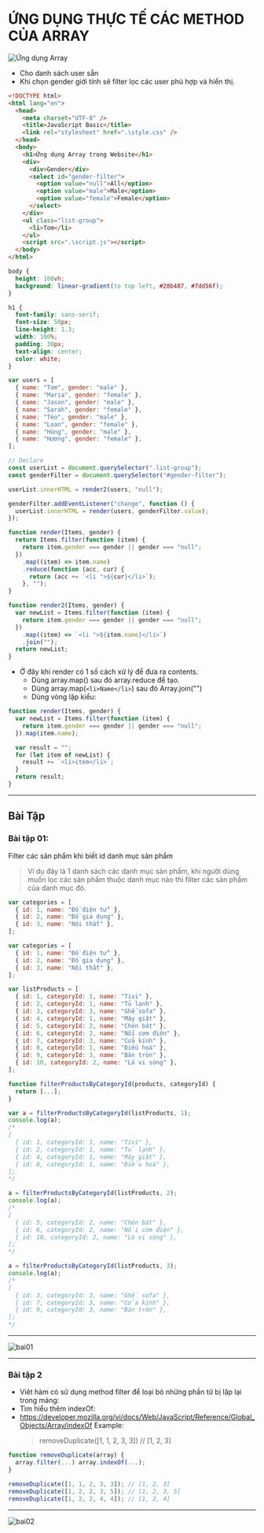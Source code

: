 # ỨNG DỤNG THỰC TẾ CÁC METHOD CỦA ARRAY

![Ứng dụng Array](./images/001.png "Ứng dụng")

- Cho danh sách user sẵn
- Khi chọn gender giới tính sẽ filter lọc các user phù hợp và hiển thị.

```html
<!DOCTYPE html>
<html lang="en">
  <head>
    <meta charset="UTF-8" />
    <title>JavaScript Basic</title>
    <link rel="stylesheet" href=".\style.css" />
  </head>
  <body>
    <h1>Ứng dụng Array trong Website</h1>
    <div>
      <div>Gender</div>
      <select id="gender-filter">
        <option value="null">All</option>
        <option value="male">Male</option>
        <option value="female">Female</option>
      </select>
    </div>
    <ul class="list-group">
      <li>Tom</li>
    </ul>
    <script src=".\script.js"></script>
  </body>
</html>
```

```css
body {
  height: 100vh;
  background: linear-gradient(to top left, #28b487, #7dd56f);
}

h1 {
  font-family: sans-serif;
  font-size: 50px;
  line-height: 1.3;
  width: 100%;
  padding: 30px;
  text-align: center;
  color: white;
}
```

```js
var users = [
  { name: "Tom", gender: "male" },
  { name: "Maria", gender: "female" },
  { name: "Jason", gender: "male" },
  { name: "Sarah", gender: "female" },
  { name: "Tèo", gender: "male" },
  { name: "Loan", gender: "female" },
  { name: "Hùng", gender: "male" },
  { name: "Hương", gender: "female" },
];

// Declare
const userList = document.querySelector(".list-group");
const genderFilter = document.querySelector("#gender-filter");

userList.innerHTML = render2(users, "null");

genderFilter.addEventListener("change", function () {
  userList.innerHTML = render(users, genderFilter.value);
});

function render(Items, gender) {
  return Items.filter(function (item) {
    return item.gender === gender || gender === "null";
  })
    .map((item) => item.name)
    .reduce(function (acc, cur) {
      return (acc += `<li ">${cur}</li>`);
    }, "");
}

function render2(Items, gender) {
  var newList = Items.filter(function (item) {
    return item.gender === gender || gender === "null";
  })
    .map((item) => `<li ">${item.name}</li>`)
    .join("");
  return newList;
}
```

- Ở đây khi render có 1 số cách xử lý để đưa ra contents.
  - Dùng array.map() sau đó array.reduce để tạo.
  - Dùng array.map(`<li>Name</li>`) sau đó Array.join("")
  - Dùng vòng lặp kiểu:

```js
function render(Items, gender) {
  var newList = Items.filter(function (item) {
    return item.gender === gender || gender === "null";
  }).map(item.name);

  var result = "";
  for (let item of newList) {
    result += `<li>item</li>`;
  }
  return result;
}
```

---

## Bài Tập

### Bài tập 01:

Filter các sản phẩm khi biết id danh mục sản phẩm

> Ví dụ đây là 1 danh sách các danh mục sản phẩm, khi người dùng muốn lọc các sản phẩm thuộc danh mục nào thì filter các sản phẩm của danh mục đó.

```js
var categories = [
  { id: 1, name: "Đồ điện tử" },
  { id: 2, name: "Đồ gia dụng" },
  { id: 3, name: "Nội thất" },
];
```

```js
var categories = [
  { id: 1, name: "Đồ điện tử" },
  { id: 2, name: "Đồ gia dụng" },
  { id: 3, name: "Nội thất" },
];

var listProducts = [
  { id: 1, categoryId: 1, name: "Tivi" },
  { id: 2, categoryId: 1, name: "Tủ lạnh" },
  { id: 3, categoryId: 3, name: "Ghế sofa" },
  { id: 4, categoryId: 1, name: "Máy giặt" },
  { id: 5, categoryId: 2, name: "Chén bát" },
  { id: 6, categoryId: 2, name: "Nồi cơm điện" },
  { id: 7, categoryId: 3, name: "Cửa kính" },
  { id: 8, categoryId: 1, name: "Điều hoà" },
  { id: 9, categoryId: 3, name: "Bàn tròn" },
  { id: 10, categoryId: 2, name: "Lò vi sóng" },
];

function filterProductsByCategoryId(products, categoryId) {
  return [...];
}

var a = filterProductsByCategoryId(listProducts, 1);
console.log(a);
/*
[
  { id: 1, categoryId: 1, name: "Tivi" },
  { id: 2, categoryId: 1, name: "Tủ lạnh" },
  { id: 4, categoryId: 1, name: "Máy giặt" },
  { id: 8, categoryId: 1, name: "Điều hoà" },
];
*/

a = filterProductsByCategoryId(listProducts, 2);
console.log(a);
/*
[
  { id: 5, categoryId: 2, name: "Chén bát" },
  { id: 6, categoryId: 2, name: "Nồi cơm điện" },
  { id: 10, categoryId: 2, name: "Lò vi sóng" },
];
*/

a = filterProductsByCategoryId(listProducts, 3);
console.log(a);
/*
[
  { id: 3, categoryId: 3, name: "Ghế sofa" },
  { id: 7, categoryId: 3, name: "Cửa kính" },
  { id: 9, categoryId: 3, name: "Bàn tròn" },
];
*/
```

---

<img src="./images/002.png" alt="bai01" />

---

### Bài tập 2

- Viêt hàm có sử dụng method filter để loại bỏ những phần tử bị lặp lại trong mảng:
- Tìm hiểu thêm indexOf:
- https://developer.mozilla.org/vi/docs/Web/JavaScript/Reference/Global_Objects/Array/indexOf
  Example:
  > removeDuplicate([1, 1, 2, 3, 3]) // [1, 2, 3]

```js
function removeDuplicate(array) {
  array.filter(...) array.indexOf(...);
}

removeDuplicate([1, 1, 2, 3, 3]); // [1, 2, 3]
removeDuplicate([1, 2, 2, 3, 5]); // [1, 2, 3, 5]
removeDuplicate([1, 2, 2, 4, 4]); // [1, 2, 4]
```

---

<img src="./images/003.png" alt="bai02" />

